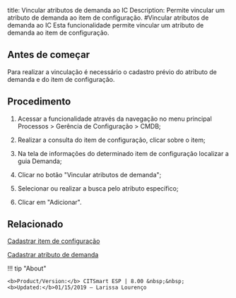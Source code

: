 title: Vincular atributos de demanda ao IC
Description: Permite vincular um atributo de demanda ao item de configuração.
#Vincular atributos de demanda ao IC
Esta funcionalidade permite vincular um atributo de demanda ao item de configuração.

Antes de começar
--------------------

Para realizar a vinculação é necessário o cadastro prévio do atributo de demanda
e do item de configuração.

Procedimento
----------------

1.  Acessar a funcionalidade através da navegação no menu principal Processos \>
    Gerência de Configuração \> CMDB;

2.  Realizar a consulta do item de configuração, clicar sobre o item;

3.  Na tela de informações do determinado item de configuração localizar a guia
    Demanda;

4.  Clicar no botão "Vincular atributos de demanda";

5.  Selecionar ou realizar a busca pelo atributo específico;

6.  Clicar em "Adicionar".

Relacionado
----------------

[Cadastrar item de configuração](/pt-br/citsmart-esp-8/processes/configuration/use/register-CI.html)

[Cadastrar atributo de demanda](/pt-br/citsmart-esp-8/processes/demand/use/register-demand-attribute.html)

!!! tip "About"

    <b>Product/Version:</b> CITSmart ESP | 8.00 &nbsp;&nbsp;
    <b>Updated:</b>01/15/2019 – Larissa Lourenço

